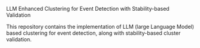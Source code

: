 LLM Enhanced Clustering for Event Detection with Stability-based Validation



This repository contains the implementation of LLM (large Language Model) based clustering for event detection, along with stability-based cluster validation.
